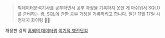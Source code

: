 > 빅데이터분석기사를 공부하면서 공부 과정을 기록하지 못한 게 아쉬워서 SQLD를 준비하는 겸, SQL에 관한 공부 과정을 기록하려고 합니다. 일단 11월 17일 시험까지 화이팅 👊👊 <br/>

개정판 강의 [홍쌤의 데이터랩](https://www.youtube.com/@hdatalab)
[이기적 영진닷컴](https://www.youtube.com/watch?v=lxiEiAjp7d0&list=PL6i7rGeEmTvpLoDkB-kECcuD1zDt_gaPn)

